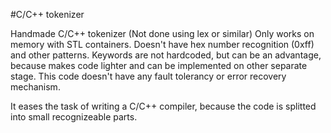 #C/C++ tokenizer

Handmade C/C++ tokenizer (Not done using lex or similar)
Only works on memory with STL containers.
Doesn't have hex number recognition (0xff) and other patterns.
Keywords are not hardcoded, but can be an advantage, because makes code lighter and can be implemented on other separate stage.
This code doesn't have any fault tolerancy or error recovery mechanism.

It eases the task of writing a C/C++ compiler, because the code is splitted into small recognizeable parts.

